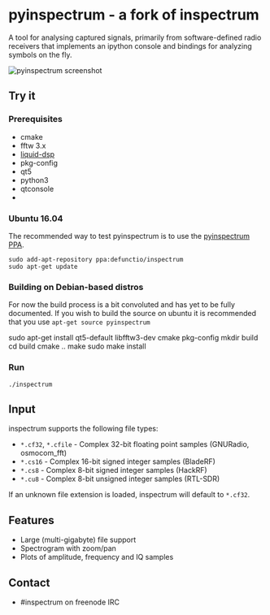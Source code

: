 # pyinspectrum - a fork of inspectrum
A tool for analysing captured signals, primarily from software-defined radio receivers that implements an ipython console and bindings for analyzing symbols on the fly.

![pyinspectrum screenshot](/screenshot.jpg)

## Try it
### Prerequisites

 * cmake
 * fftw 3.x
 * [liquid-dsp](https://github.com/jgaeddert/liquid-dsp)
 * pkg-config
 * qt5
 * python3
 * qtconsole
 * 
 
### Ubuntu 16.04
  The recommended way to test pyinspectrum is to use the [pyinspectrum PPA](https://launchpad.net/~defunctio/+archive/ubuntu/inspectrum).
  ```
  sudo add-apt-repository ppa:defunctio/inspectrum
  sudo apt-get update
  ```

### Building on Debian-based distros
  For now the build process is a bit convoluted and has yet to be fully documented. If you wish to build the source on ubuntu it is recommended that you use `apt-get source pyinspectrum`
    
  sudo apt-get install qt5-default libfftw3-dev cmake pkg-config <TBD>
  mkdir build
  cd build
  cmake ..
  make
  sudo make install

### Run

    ./inspectrum

## Input
inspectrum supports the following file types:
 * `*.cf32`, `*.cfile` - Complex 32-bit floating point samples (GNURadio, osmocom_fft)
 * `*.cs16` - Complex 16-bit signed integer samples (BladeRF)
 * `*.cs8` - Complex 8-bit signed integer samples (HackRF)
 * `*.cu8` - Complex 8-bit unsigned integer samples (RTL-SDR)

If an unknown file extension is loaded, inspectrum will default to `*.cf32`.

## Features
 * Large (multi-gigabyte) file support
 * Spectrogram with zoom/pan
 * Plots of amplitude, frequency and IQ samples
 
## Contact
 * #inspectrum on freenode IRC
